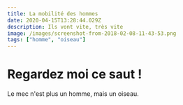 ```yaml
---
title: La mobilité des hommes
date: 2020-04-15T13:28:44.029Z
description: Ils vont vite, très vite
image: /images/screenshot-from-2018-02-08-11-43-53.png
tags: ["homme", "oiseau"]
---
```

# Regardez moi ce saut !



Le mec n'est plus un homme, mais un oiseau.